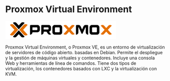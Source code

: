 # Proxmox Virtual Environment

<img src="../media/proxmox_ve/proxmox.svg" alt="proxmox logo" width="350" />

Proxmox Virtual Environment, o Proxmox VE, es un entorno de virtualización de servidores de código abierto. basadas en Debian. Permite el despliegue y la gestión de máquinas virtuales y contenedores. Incluye una consola Web y herramientas de línea de comandos. Tiene dos tipos de virtualización, los contenedores basados con LXC y la virtualización con KVM.